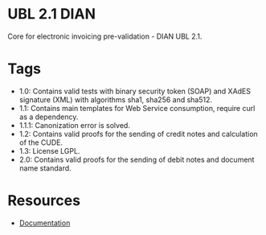 # UBL 2.1 DIAN

Core for electronic invoicing pre-validation - DIAN UBL 2.1.

# Tags
* 1.0: Contains valid tests with binary security token (SOAP) and XAdES signature (XML) with algorithms sha1, sha256 and sha512.
* 1.1: Contains main templates for Web Service consumption, require curl as a dependency.
* 1.1.1: Canonization error is solved.
* 1.2: Contains valid proofs for the sending of credit notes and calculation of the CUDE.
* 1.3: License LGPL.
* 2.0: Contains valid proofs for the sending of debit notes and document name standard.

# Resources
* [Documentation](https://soenac.com/ubl21-dian)



